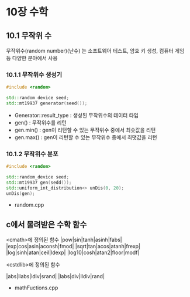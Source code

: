 # 10장 수학

## 10.1 무작위 수

무작위수(random number)(난수) 는 소프트웨어 테스트, 암호 키 생성, 컴퓨터 게임 등 다양한 분야에서 사용

### 10.1.1 무작위수 생성기

```C++
#include <random>

std::random_device seed;
std::mt19937 generator(seed());
```

- Generator::result_type : 생성된 무작위수의 데이터 타입
- gen() : 무작위수를 리턴
- gen.min() : gen이 리턴할 수 있는 무작위수 중에서 최솟값을 리턴
- gen.max() : gen이 리턴할 수 있는 무작위수 중에서 최댓값을 리턴

### 10.1.2 무작위수 분포

```C++
#include <random>

std::random_device seed;
std::mt19937 gen(sedd());
std::uniform_int_distribution<> unDis(0, 20);
unDis(gen);
```

- random.cpp


## c에서 물려받은 수학 함수

&lt;cmath&gt;에 정의된 함수
|pow|sin|tanh|asinh|fabs|
|exp|cos|asin|aconsh|fmod|
|sqrt|tan|acos|atanh|frexp|
|log|sinh|atan|ceil|ldexp|
|log10|cosh|atan2|floor|modf|


&lt;cstdlib&gt;에 정의된 함수

|abs|llabs|ldiv|srand|
|labs|div|lldiv|rand|

- mathFuctions.cpp





